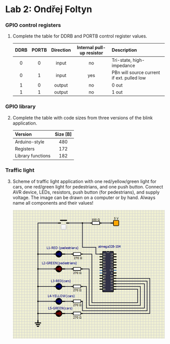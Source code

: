 # Lab 2: Ondřej Foltyn

### GPIO control registers

1. Complete the table for DDRB and PORTB control register values.

   | **DDRB** | **PORTB** | **Direction** | **Internal pull-up resistor** | **Description** |
   | :-: | :-: | :-: | :-: | :-- |
   | 0 | 0 | input | no | Tri-state, high-impedance |
   | 0 | 1 |input| yes | PBn will source current if ext. pulled low |  
   | 1 | 0 |output | no | 0 out |
   | 1 | 1 | output | no | 1 out |

### GPIO library

2. Complete the table with code sizes from three versions of the blink application.

   | **Version** | **Size [B]** |
   | :-- | :-: |
   | Arduino-style     | 480 |
   | Registers         | 172 |
   | Library functions | 182 |

### Traffic light

3. Scheme of traffic light application with one red/yellow/green light for cars, one red/green light for pedestrians, and one push button. Connect AVR device, LEDs, resistors, push button (for pedestrians), and supply voltage. The image can be drawn on a computer or by hand. Always name all components and their values!

   ![traffic_light](https://github.com/OndraFoltyn/digital-electronics-2/blob/main/02-gpio/images/traffic_light_schematic.png)
